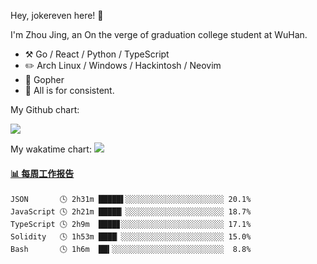 Hey, jokereven here! 👋

I'm Zhou Jing, an On the verge of graduation college student at WuHan.

-   :hammer_and_pick: Go / React / Python / TypeScript
-   :pencil2: Arch Linux / Windows / Hackintosh / Neovim
-   :seedling: Gopher
-   :thought_balloon: All is for consistent.

My Github chart:

![](https://ghchart.rshah.org/JonnieWayy)

My wakatime chart:
![](https://wakatime.com/share/@jokereven/1679dc82-4bf9-4b63-9203-390d608503de.png)

<!-- waka-box start -->
#### <a href="https://gist.github.com/9f8118785e2d128d746db5f61b0e0a2a" target="_blank">📊 每周工作报告</a>
```text
JSON       🕓 2h31m █████▌░░░░░░░░░░░░░░░░░░░░░░ 20.1%
JavaScript 🕓 2h21m █████▏░░░░░░░░░░░░░░░░░░░░░░ 18.7%
TypeScript 🕓 2h9m  ████▊░░░░░░░░░░░░░░░░░░░░░░░ 17.1%
Solidity   🕓 1h53m ████▏░░░░░░░░░░░░░░░░░░░░░░░ 15.0%
Bash       🕓 1h6m  ██▍░░░░░░░░░░░░░░░░░░░░░░░░░  8.8%
```
<!-- Powered by https://github.com/journey-ad/waka-box-go . -->
<!-- waka-box end -->
